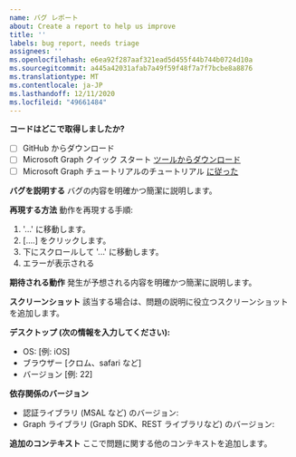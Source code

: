 ```yaml
---
name: バグ レポート
about: Create a report to help us improve
title: ''
labels: bug report, needs triage
assignees: ''
ms.openlocfilehash: e6ea92f287aaf321ead5d455f44b744b0724d10a
ms.sourcegitcommit: a445a42031afab7a49f59f48f7a7f7bcbe8a8876
ms.translationtype: MT
ms.contentlocale: ja-JP
ms.lasthandoff: 12/11/2020
ms.locfileid: "49661484"
---
```

**コードはどこで取得しましたか?**
- [ ] GitHub からダウンロード
- [ ] Microsoft Graph クイック スタート [ツールからダウンロード](https://developer.microsoft.com/graph/quick-start)
- [ ] Microsoft Graph チュートリアルのチュートリアル [に従った](https://docs.microsoft.com/graph/tutorials)

**バグを説明する** バグの内容を明確かつ簡潔に説明します。

**再現する方法** 動作を再現する手順:
1. '...' に移動します。
2. [....] をクリックします。
3. 下にスクロールして '...' に移動します。
4. エラーが表示される

**期待される動作** 発生が予想される内容を明確かつ簡潔に説明します。

**スクリーンショット** 該当する場合は、問題の説明に役立つスクリーンショットを追加します。

**デスクトップ (次の情報を入力してください):**
 - OS: [例: iOS]
 - ブラウザー [クロム、safari など]
 - バージョン [例: 22]

**依存関係のバージョン**
 - 認証ライブラリ (MSAL など) のバージョン:
 - Graph ライブラリ (Graph SDK、REST ライブラリなど) のバージョン:  

**追加のコンテキスト** ここで問題に関する他のコンテキストを追加します。

